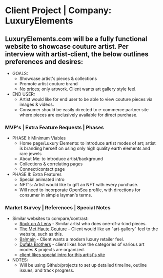 # Client Project | Company: LuxuryElements
## LuxuryElements.com will be a fully functional website to showcase couture artist. Per interview with artist-client, the below outlines preferences and desires:
 * GOALS:
    - Showcase artist's pieces & collections
    - Promote artist couture brand
    - No prices; only artwork. Client wants art gallery style feel.
 * END USER: 
    - Artist would like for end user to be able to view couture pieces via images & videos. 
    - Consumer should be easily directed to e-commerce partner site where pieces are exclusively available for direct purchase.
### MVP's | Extra Feature Requests | Phases
 * PHASE I: Minimum Viables
    - Home page/Luxury Elements: to introduce artist modes of art; artist is branding herself on using only high quality earth elements and rare jewels
    - About Me: to introduce artist/background
    - Collections & correlating pages
    - Connect/contact page
 * PHASE II: Extra Features
    - Special animated intro 
    - NFT's: Artist would like to gift an NFT with every purchase. 
    - Will need to incorporate OpenSea profile, with directions for consumer in simple layman's terms. 
### Market Survey | References | Special Notes
 * Similar websites to compare/contrast:
    - [Rock on A Lens](https://www.notjustalabel.com/rock-lens) - Similar artist who does one-of-a-kind pieces. 
    - [The Met Haute Couture](https://www.metmuseum.org/toah/hd/haut/hd_haut.html) - Client would like an "art-gallery" feel to the website, such as this.
    - [Balmain](https://us.balmain.com/en) - Client wants a modern luxury retailer feel.
    - [Dufala Brothers](https://dufalabrothers.com/boulder.php) - client likes how the categories of various art modes & projects are organized.
    - [client likes special intro for this artist's site](https://taubaauerbach.com/)
 * NOTES:
    - Will be using Github/projects to set up detailed timeline, outline issues, and track progress. 
